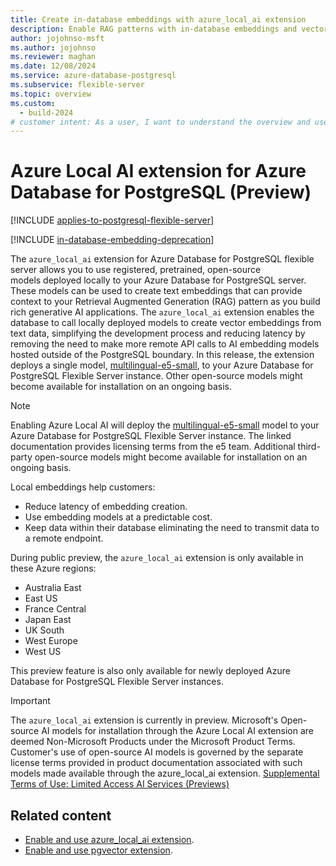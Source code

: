 ```yaml
---
title: Create in-database embeddings with azure_local_ai extension
description: Enable RAG patterns with in-database embeddings and vectors on Azure Database for PostgreSQL flexible server.
author: jojohnso-msft
ms.author: jojohnso
ms.reviewer: maghan
ms.date: 12/08/2024
ms.service: azure-database-postgresql
ms.subservice: flexible-server
ms.topic: overview
ms.custom:
  - build-2024
# customer intent: As a user, I want to understand the overview and use cases of the azure_local_ai extension for Azure Database for PostgreSQL flexible server.
---
```


# Azure Local AI extension for Azure Database for PostgreSQL (Preview)

[!INCLUDE [applies-to-postgresql-flexible-server](~/reusable-content/ce-skilling/azure/includes/postgresql/includes/applies-to-postgresql-flexible-server.md)]

[!INCLUDE [in-database-embedding-deprecation](../includes/in-database-embedding-deprecation.md)]

The `azure_local_ai` extension for Azure Database for PostgreSQL flexible server allows you to use registered, pretrained, open-source models deployed locally to your Azure Database for PostgreSQL server. These models can be used to create text embeddings that can provide context to your Retrieval Augmented Generation (RAG) pattern as you build rich generative AI applications. The `azure_local_ai` extension enables the database to call locally deployed models to create vector embeddings from text data, simplifying the development process and reducing latency by removing the need to make more remote API calls to AI embedding models hosted outside of the PostgreSQL boundary. In this release, the extension deploys a single model, [multilingual-e5-small](https://huggingface.co/intfloat/multilingual-e5-small), to your Azure Database for PostgreSQL Flexible Server instance. Other open-source models might become available for installation on an ongoing basis.

> [!NOTE]  
> Enabling Azure Local AI will deploy the [multilingual-e5-small](https://huggingface.co/intfloat/multilingual-e5-small) model to your Azure Database for PostgreSQL Flexible Server instance. The linked documentation provides licensing terms from the e5 team.
> Additional third-party open-source models might become available for installation on an ongoing basis.

Local embeddings help customers:
- Reduce latency of embedding creation.
- Use embedding models at a predictable cost.
- Keep data within their database eliminating the need to transmit data to a remote endpoint.
  
During public preview, the `azure_local_ai` extension is only available in these Azure regions:
 
- Australia East
- East US
- France Central
- Japan East
- UK South
- West Europe
- West US

This preview feature is also only available for newly deployed Azure Database for PostgreSQL Flexible Server instances.

> [!IMPORTANT]
> The `azure_local_ai` extension is currently in preview. Microsoft's Open-source AI models for installation through the Azure Local AI extension are deemed Non-Microsoft Products under the Microsoft Product Terms. Customer's use of open-source AI models is governed by the separate license terms provided in product documentation associated with such models made available through the azure_local_ai extension. [Supplemental Terms of Use: Limited Access AI Services (Previews)](https://azure.microsoft.com/support/legal/preview-supplemental-terms/)

## Related content

- [Enable and use azure_local_ai extension](generative-ai-azure-local-ai.md).
- [Enable and use pgvector extension](how-to-use-pgvector.md).
